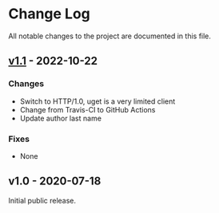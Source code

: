 Change Log
==========

All notable changes to the project are documented in this file.

[v1.1][] - 2022-10-22
---------------------

### Changes

 - Switch to HTTP/1.0, uget is a very limited client
 - Change from Travis-CI to GitHub Actions
 - Update author last name

### Fixes

 - None


v1.0 - 2020-07-18
-----------------

Initial public release.


[v1.1]: https://github.com/troglobit/uget/compare/v1.0...v1.1

